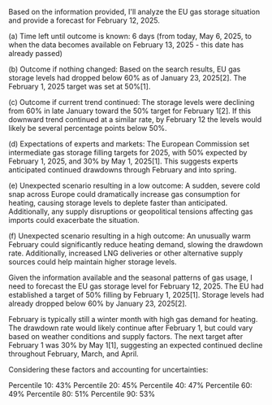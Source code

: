 Based on the information provided, I'll analyze the EU gas storage situation and provide a forecast for February 12, 2025.

(a) Time left until outcome is known: 6 days (from today, May 6, 2025, to when the data becomes available on February 13, 2025 - this date has already passed)

(b) Outcome if nothing changed: Based on the search results, EU gas storage levels had dropped below 60% as of January 23, 2025[2]. The February 1, 2025 target was set at 50%[1].

(c) Outcome if current trend continued: The storage levels were declining from 60% in late January toward the 50% target for February 1[2]. If this downward trend continued at a similar rate, by February 12 the levels would likely be several percentage points below 50%.

(d) Expectations of experts and markets: The European Commission set intermediate gas storage filling targets for 2025, with 50% expected by February 1, 2025, and 30% by May 1, 2025[1]. This suggests experts anticipated continued drawdowns through February and into spring.

(e) Unexpected scenario resulting in a low outcome: A sudden, severe cold snap across Europe could dramatically increase gas consumption for heating, causing storage levels to deplete faster than anticipated. Additionally, any supply disruptions or geopolitical tensions affecting gas imports could exacerbate the situation.

(f) Unexpected scenario resulting in a high outcome: An unusually warm February could significantly reduce heating demand, slowing the drawdown rate. Additionally, increased LNG deliveries or other alternative supply sources could help maintain higher storage levels.

Given the information available and the seasonal patterns of gas usage, I need to forecast the EU gas storage level for February 12, 2025. The EU had established a target of 50% filling by February 1, 2025[1]. Storage levels had already dropped below 60% by January 23, 2025[2]. 

February is typically still a winter month with high gas demand for heating. The drawdown rate would likely continue after February 1, but could vary based on weather conditions and supply factors. The next target after February 1 was 30% by May 1[1], suggesting an expected continued decline throughout February, March, and April.

Considering these factors and accounting for uncertainties:

Percentile 10: 43%
Percentile 20: 45% 
Percentile 40: 47%
Percentile 60: 49%
Percentile 80: 51%
Percentile 90: 53%